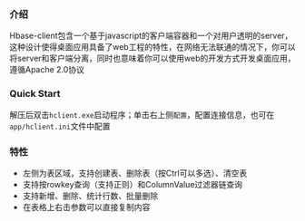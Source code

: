 ### 介绍
Hbase-client包含一个基于javascript的客户端容器和一个对用户透明的server，这种设计使得桌面应用具备了web工程的特性，在网络无法联通的情况下，你可以将server和客户端分离，同时也意味着你可以使用web的开发方式开发桌面应用，遵循Apache 2.0协议 
 
### Quick Start
解压后双击`hclient.exe`启动程序；单击右上侧`配置`，配置连接信息，也可在`app/hclient.ini`文件中配置

### 特性
* 左侧为表区域，支持创建表、删除表（按Ctrl可以多选）、清空表
* 支持按rowkey查询（支持正则）和ColumnValue过滤器链查询
* 支持新增、删除、统计行数、批量删除
* 在表格上右击参数可以直接复制内容
